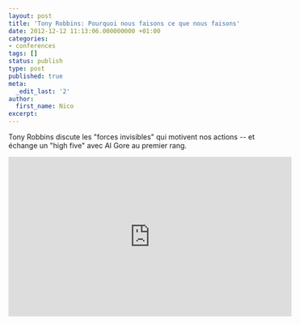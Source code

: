 ```yaml
---
layout: post
title: 'Tony Robbins: Pourquoi nous faisons ce que nous faisons'
date: 2012-12-12 11:13:06.000000000 +01:00
categories:
- conferences
tags: []
status: publish
type: post
published: true
meta:
  _edit_last: '2'
author:
  first_name: Nico
excerpt:
---
```

<p>Tony Robbins discute les "forces invisibles" qui motivent nos actions -- et échange un "high five" avec Al Gore au premier rang.</p>
<p><iframe src="https://embed.ted.com/talks/lang/fr/tony_robbins_asks_why_we_do_what_we_do.html" width="560" height="315" frameborder="0" scrolling="no" webkitallowfullscreen mozallowfullscreen allowfullscreen></iframe></p>
